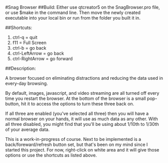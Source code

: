 #Snag Browser
##Build: 
Either use qtcreator5 on the SnagBrowser.pro file, or use $make in the command line.
Then move the newly created executable into your local bin or run from the folder you built it in.

##Shortcuts:
1) ctrl-q = quit
2) f11 = Full Screen
3) ctrl-b = go back
4) ctrl-LeftArrow = go back
5) ctrl-RightArrow = go forward

##Description:

A browser focused on eliminating distractions and reducing the data used in every-day browsing. 

By default, images, javascript, and video streaming are all turned off every time you restart the browser. At the bottom of the browser is a small pop-button, hit it to access the options to turn these three back on.

If all three are enabled (you've selected all three) then you will have a normal browser on your hands, it will use as much data as any other. With all three disabled, you might find that you'll be using about 1/10th to 1/30th of your average data.

This is a work-in-progress of course. Next to be implemented is a back/foreward/refresh button set, but that's been on my mind since I started this project. For now, right-click on white area and it will give those options or use the shortcuts as listed above.


